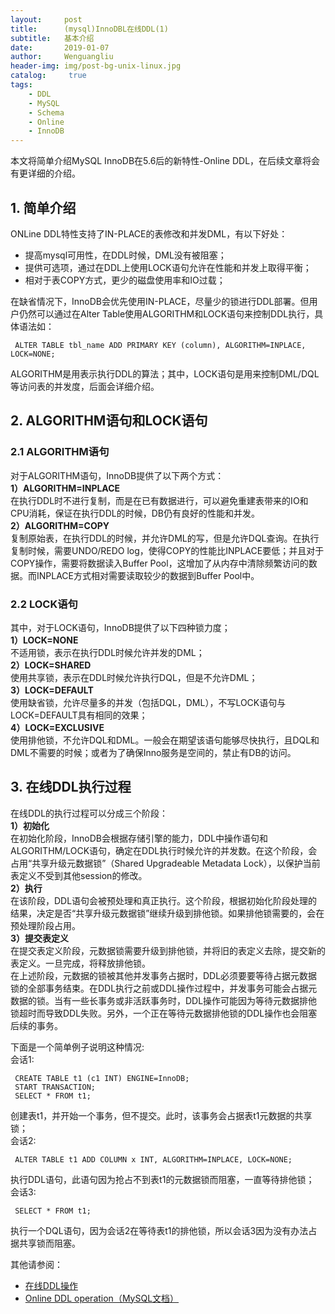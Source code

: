 ```yaml
---
layout:     post
title:      (mysql)InnoDBL在线DDL(1)
subtitle:   基本介绍
date:       2019-01-07
author:     Wenguangliu
header-img: img/post-bg-unix-linux.jpg
catalog: 	 true
tags:
    - DDL
    - MySQL
    - Schema
    - Online
    - InnoDB
---
```


本文将简单介绍MySQL InnoDB在5.6后的新特性-Online DDL，在后续文章将会有更详细的介绍。

## 1. 简单介绍
ONLine DDL特性支持了IN-PLACE的表修改和并发DML，有以下好处：
- 提高mysql可用性，在DDL时候，DML没有被阻塞； 
- 提供可选项，通过在DDL上使用LOCK语句允许在性能和并发上取得平衡；
- 相对于表COPY方式，更少的磁盘使用率和IO过载；  

在缺省情况下，InnoDB会优先使用IN-PLACE，尽量少的锁进行DDL部署。但用户仍然可以通过在Alter Table使用ALGORITHM和LOCK语句来控制DDL执行，具体语法如：   
```
 ALTER TABLE tbl_name ADD PRIMARY KEY (column), ALGORITHM=INPLACE, LOCK=NONE;   
```
ALGORITHM是用表示执行DDL的算法；其中，LOCK语句是用来控制DML/DQL等访问表的并发度，后面会详细介绍。  
## 2. ALGORITHM语句和LOCK语句  

### 2.1 ALGORITHM语句  
对于ALGORITHM语句，InnoDB提供了以下两个方式：  
**1）ALGORITHM=INPLACE**  
  在执行DDL时不进行复制，而是在已有数据进行，可以避免重建表带来的IO和CPU消耗，保证在执行DDL的时候，DB仍有良好的性能和并发。   
**2）ALGORITHM=COPY**  
  复制原始表，在执行DDL的时候，并允许DML的写，但是允许DQL查询。在执行复制时候，需要UNDO/REDO log，使得COPY的性能比INPLACE要低；并且对于COPY操作，需要将数据读入Buffer Pool，这增加了从内存中清除频繁访问的数据。而INPLACE方式相对需要读取较少的数据到Buffer Pool中。  

### 2.2 LOCK语句  
其中，对于LOCK语句，InnoDB提供了以下四种锁力度；   
**1）LOCK=NONE**  
不适用锁，表示在执行DDL时候允许并发的DML；  
**2）LOCK=SHARED**  
使用共享锁，表示在DDL时候允许执行DQL，但是不允许DML；  
**3）LOCK=DEFAULT**  
使用缺省锁，允许尽量多的并发（包括DQL，DML），不写LOCK语句与LOCK=DEFAULT具有相同的效果；  
**4）LOCK=EXCLUSIVE**  
使用排他锁，不允许DQL和DML。一般会在期望该语句能够尽快执行，且DQL和DML不需要的时候；或者为了确保Inno服务是空间的，禁止有DB的访问。  

## 3. 在线DDL执行过程  
在线DDL的执行过程可以分成三个阶段：  
**1）初始化**  
在初始化阶段，InnoDB会根据存储引擎的能力，DDL中操作语句和ALGORITHM/LOCK语句，确定在DDL执行时候允许的并发数。在这个阶段，会占用“共享升级元数据锁”（Shared Upgradeable Metadata Lock），以保护当前表定义不受到其他session的修改。   
**2）执行**   
在该阶段，DDL语句会被预处理和真正执行。这个阶段，根据初始化阶段处理的结果，决定是否“共享升级元数据锁”继续升级到排他锁。如果排他锁需要的，会在预处理阶段占用。  
**3）提交表定义**  
在提交表定义阶段，元数据锁需要升级到排他锁，并将旧的表定义去除，提交新的表定义。一旦完成，将释放排他锁。  
在上述阶段，元数据的锁被其他并发事务占据时，DDL必须要要等待占据元数据锁的全部事务结束。在DDL执行之前或DDL操作过程中，并发事务可能会占据元数据的锁。当有一些长事务或非活跃事务时，DDL操作可能因为等待元数据排他锁超时而导致DDL失败。另外，一个正在等待元数据排他锁的DDL操作也会阻塞后续的事务。   

下面是一个简单例子说明这种情况:  
会话1:  
```
 CREATE TABLE t1 (c1 INT) ENGINE=InnoDB;   
 START TRANSACTION;   
 SELECT * FROM t1;  
```
创建表t1，并开始一个事务，但不提交。此时，该事务会占据表t1元数据的共享锁；  
会话2:  
```
 ALTER TABLE t1 ADD COLUMN x INT, ALGORITHM=INPLACE, LOCK=NONE;     
```
执行DDL语句，此语句因为抢占不到表t1的元数据锁而阻塞，一直等待排他锁；   
会话3:   
```
 SELECT * FROM t1;    
```
执行一个DQL语句，因为会话2在等待表t1的排他锁，所以会话3因为没有办法占据共享锁而阻塞。  

其他请参阅：   
- [在线DDL操作](https://wenguang-liu.github.io/2019/01/08/InnoDBL在线DDL-2)    
- [Online DDL operation（MySQL文档）](https://dev.mysql.com/doc/refman/5.6/en/innodb-online-ddl.html)  
